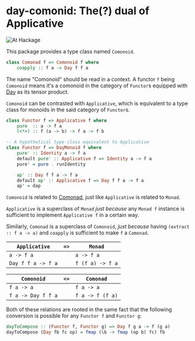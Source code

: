 # day-comonid: The(?) dual of Applicative

![At Hackage](https://img.shields.io/hackage/v/free-applicative-t.svg)

This package provides a type class named `Comonoid`.

```haskell
class Comonad f => Comonoid f where
    coapply :: f a -> Day f f a
```

The name "Comonoid" should be read in a context. A functor `f` being `Comonoid` means it's a comonoid in the category of `Functor`s
equipped with [Day](https://hackage.haskell.org/package/kan-extensions-5.2.5/docs/Data-Functor-Day.html) as its tensor product.

`Comonoid` can be contrasted with `Applicative`, which is equivalent to a type class for monoids in the said category of `Functor`s.

```haskell
class Functor f => Applicative f where
    pure  :: a -> f a
    (<*>) :: f (a -> b) -> f a -> f b

-- A hypothetical type class equivalent to Applicative
class Functor f => DayMonoid f where
    pure' :: Identity a -> f a
    default pure' :: Applicative f => Identity a -> f a
    pure' = pure . runIdentity

    ap' :: Day f f a -> f a
    default ap' :: Applicative f => Day f f a -> f a
    ap' = dap
```

`Comonoid` is related to [Comonad](https://hackage.haskell.org/package/comonad-5.0.8/docs/Control-Comonad.html),
just like `Applicative` is related to `Monad`.

`Applicative` is a superclass of `Monad` *just because*
any `Monad f` instance is sufficient to implement `Applicative f` in a certain way.

Similarly, `Comonad` is a superclass of `Comonoid`,
*just because* having `(extract :: f a -> a)` and `coapply` is sufficient to make `f` a `Comonad`.

| `Applicative` | `=>` | `Monad` |
|----|----|----|
| `a -> f a`    |      | `a -> f a` |
| `Day f f a -> f a` |  | `f (f a) -> f a` |

| `Comonoid` | `<=` | `Comonad` |
|----|----|----|
| `f a -> a`    |      | `f a -> a` |
| `f a -> Day f f a` |  | `f a -> f (f a)` |

Both of these relations are rooted in the same fact that the following conversion is possible for any `Functor f` and `Functor g`:

```haskell
dayToCompose :: (Functor f, Functor g) => Day f g a -> f (g a)
dayToCompose (Day fb fc op) = fmap (\b -> fmap (op b) fc) fb
```
